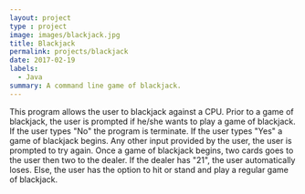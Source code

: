 ```yaml
---
layout: project
type : project
image: images/blackjack.jpg
title: Blackjack
permalink: projects/blackjack
date: 2017-02-19
labels:
  - Java
summary: A command line game of blackjack.
---
```

This program allows the user to blackjack against a CPU. Prior to a game of blackjack, the user is prompted if he/she wants to play a game of blackjack. If the user types "No" the program is terminate. If the user types "Yes" a game of blackjack begins. Any other input provided by the user, the user is prompted to try again. Once a game of blackjack begins, two cards goes to the user then two to the dealer. If the dealer has "21", the user automatically loses. Else, the user has the option to hit or stand and play a regular game of blackjack.
